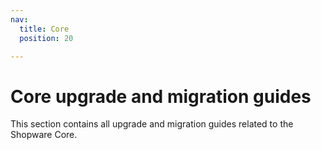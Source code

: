 ```yaml
---
nav:
  title: Core
  position: 20

---
```


# Core upgrade and migration guides

This section contains all upgrade and migration guides related to the Shopware Core.
